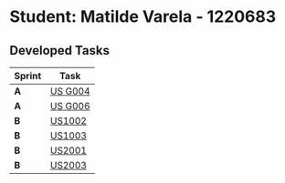 # Student: Matilde Varela - 1220683

## Developed Tasks 

| Sprint | Task                              |
|--------|-----------------------------------|
| **A**  | [US G004](../us_g004/readme.md)   |
| **A**  | [US G006](../us_g006/readme.md)   |
| **B**  | [US1002](../sprint-b/sb_us_1002/readme.md) |
| **B**  | [US1003](../sprint-b/sb_us_1003/readme.md) |
| **B**  | [US2001](../sprint-b/sb_us_2001/readme.md) |
| **B**  | [US2003](../sprint-b/sb_us_2003/readme.md) |

